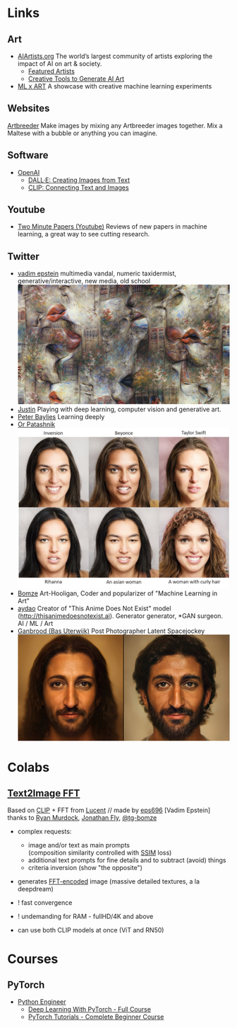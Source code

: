 # Links

## Art

* [AIArtists.org](https://aiartists.org/ai-generated-art-tools) The world’s largest community of artists exploring the impact of AI on art & society.
    * [Featured Artists](https://aiartists.org/ai-artist-founding-members)
    * [Creative Tools to Generate AI Art](https://aiartists.org/ai-generated-art-tools)
* [ML x ART](https://mlart.co/) A showcase with creative machine learning experiments

## Websites

[Artbreeder](https://www.artbreeder.com/) Make images by mixing any Artbreeder images together. Mix a Maltese with a bubble or anything you can imagine.

## Software

* [OpenAI](https://openai.com/projects/)
    * [DALL·E: Creating Images from Text](https://openai.com/blog/dall-e/)
    * [CLIP: Connecting Text and Images](https://openai.com/blog/clip/)

## Youtube

* [Two Minute Papers (Youtube)](https://www.youtube.com/channel/UCbfYPyITQ-7l4upoX8nvctg)  Reviews of new papers in machine learning, a great way to see cutting research.


## Twitter

* [vadim epstein](https://twitter.com/eps696) multimedia vandal, numeric taxidermist, generative/interactive, new media, old school
    ![](./img/2.jpg)
* [Justin](https://twitter.com/Buntworthy) Playing with deep learning, computer vision and generative art.
* [Peter Baylies](https://twitter.com/pbaylies) Learning deeply
* [Or Patashnik](https://twitter.com/OPatashnik)
    ![](./img/3.jpg)
* [Bomze](https://twitter.com/tg_bomze) Art-Hooligan, Coder and popularizer of "Machine Learning in Art"
* [aydao](https://twitter.com/AydaoAI) Creator of "This Anime Does Not Exist" model (http://thisanimedoesnotexist.ai). Generator generator, *GAN surgeon. AI / ML / Art
* [Ganbrood (Bas Uterwijk)](https://twitter.com/ganbrood) Post Photographer Latent Spacejockey
    ![](./img/1.jpg)

# Colabs

## [Text2Image FFT](https://colab.research.google.com/drive/1rJMSyF_dmpL1kmse7Rm9TurjihJ_cA5t) 

Based on [CLIP](https://github.com/openai/CLIP) + FFT from [Lucent](https://github.com/greentfrapp/lucent) // made by [eps696](https://github.com/eps696) [Vadim Epstein]  
thanks to [Ryan Murdock](https://rynmurdock.github.io/), [Jonathan Fly](https://twitter.com/jonathanfly), [@tg-bomze](https://github.com/tg-bomze) 

* complex requests:
  * image and/or text as main prompts  
   (composition similarity controlled with [SSIM](https://github.com/Po-Hsun-Su/pytorch-ssim) loss)
  * additional text prompts for fine details and to subtract (avoid) things
  * criteria inversion (show "the opposite")

* generates [FFT-encoded](https://github.com/greentfrapp/lucent/blob/master/lucent/optvis/param/spatial.py) image (massive detailed textures, a la deepdream)
* ! fast convergence
* ! undemanding for RAM - fullHD/4K and above
* can use both CLIP models at once (ViT and RN50)


# Courses


## PyTorch 

* [Python Engineer](https://www.youtube.com/channel/UCbXgNpp0jedKWcQiULLbDTA)
    * [Deep Learning With PyTorch - Full Course](https://www.youtube.com/watch?v=c36lUUr864M&feature=youtu.be)
    * [PyTorch Tutorials - Complete Beginner Course](https://www.youtube.com/watch?v=EMXfZB8FVUA&list=PLqnslRFeH2UrcDBWF5mfPGpqQDSta6VK4)